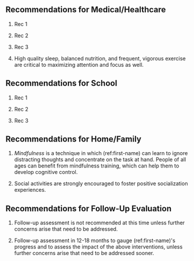 ## Recommendations for Medical/Healthcare

1. Rec 1

1. Rec 2

1. Rec 3

1. High quality sleep, balanced nutrition, and frequent, vigorous exercise are
   critical to maximizing attention and focus as well.

## Recommendations for School

1. Rec 1

1. Rec 2

1. Rec 3

## Recommendations for Home/Family

1. _Mindfulness_ is a technique in which (ref:first-name) can learn to ignore
   distracting thoughts and concentrate on the task at hand. People of all ages can benefit from mindfulness training, which can help them to develop
   cognitive control.

1. Social activities are strongly encouraged to foster positive socialization
   experiences.

## Recommendations for Follow-Up Evaluation

1. Follow-up assessment is not recommended at this time unless further concerns
   arise that need to be addressed.

1. Follow-up assessment in 12-18 months to gauge (ref:first-name)'s progress and to
   assess the impact of the above interventions, unless further concerns arise that
   need to be addressed sooner.
